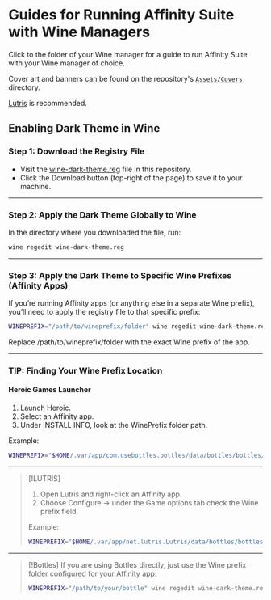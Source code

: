 # Guides for Running Affinity Suite with Wine Managers

Click to the folder of your Wine manager for a guide to run Affinity Suite with your Wine manager of choice.

Cover art and banners can be found on the repository's [`Assets/Covers`](/Assets/Covers) directory.

[Lutris](https://github.com/seapear/AffinityOnLinux/blob/main/Guides/Lutris/Guide.md) is recommended.

## Enabling Dark Theme in Wine

### Step 1: Download the Registry File

- Visit the [wine-dark-theme.reg](/Auxillary/Other/wine-dark-theme.reg) file in this repository.  
- Click the Download button (top-right of the page) to save it to your machine.

---

### Step 2: Apply the Dark Theme Globally to Wine

In the directory where you downloaded the file, run:

```bash
wine regedit wine-dark-theme.reg
```

---

### Step 3: Apply the Dark Theme to Specific Wine Prefixes (Affinity Apps)
If you’re running Affinity apps (or anything else in a separate Wine prefix), you’ll need to apply the registry file to that specific prefix:

```bash
WINEPREFIX="/path/to/wineprefix/folder" wine regedit wine-dark-theme.reg
```
Replace /path/to/wineprefix/folder with the exact Wine prefix of the app.

---

### TIP: Finding Your Wine Prefix Location

#### Heroic Games Launcher

1. Launch Heroic.
2. Select an Affinity app.
3. Under INSTALL INFO, look at the WinePrefix folder path.

Example:  
```bash
WINEPREFIX="$HOME/.var/app/com.usebottles.bottles/data/bottles/bottles/Affinity" wine regedit wine-dark-theme.reg
```

---
> [!LUTRIS]
>1. Open Lutris and right-click an Affinity app.  
>2. Choose Configure → under the Game options tab check the Wine prefix field.  
>
>Example:  
>
>```bash
>WINEPREFIX="$HOME/.var/app/net.lutris.Lutris/data/bottles/bottles/Affinity" wine regedit wine-dark-theme.reg
>```

---

> [!Bottles]
> If you are using Bottles directly, just use the Wine prefix folder configured for your Affinity app:
> ```bash
> WINEPREFIX="/path/to/your/bottle" wine regedit wine-dark-theme.reg
> ```
